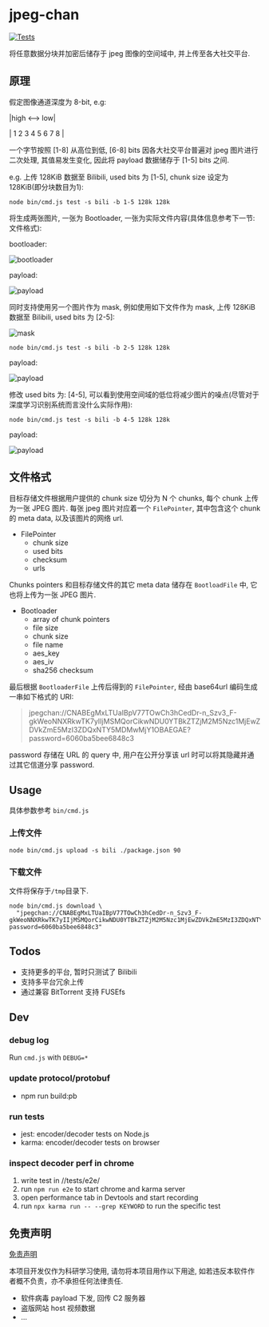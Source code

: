 # jpeg-chan
[![Tests](https://github.com/zckevin/weibo-jpeg-channel/actions/workflows/testing.yml/badge.svg)](https://github.com/zckevin/weibo-jpeg-channel/actions/workflows/testing.yml)

将任意数据分块并加密后储存于 jpeg 图像的空间域中, 并上传至各大社交平台.

## 原理

假定图像通道深度为 8-bit, e.g:

|high <--> low|

| 1 2 3 4  5 6 7 8 |

一个字节按照 [1-8] 从高位到低, [6-8] bits 因各大社交平台普遍对 jpeg 图片进行二次处理, 其值易发生变化, 因此将 payload 数据储存于 [1-5] bits 之间.

e.g. 上传 128KiB 数据至 Bilibili, used bits 为 [1-5], chunk size 设定为 128KiB(即分块数目为1):

```
node bin/cmd.js test -s bili -b 1-5 128k 128k
```

将生成两张图片, 一张为 Bootloader, 一张为实际文件内容(具体信息参考下一节: 文件格式):

bootloader:

![bootloader](/docs/128KiB_bootloader.jpg)

payload:

![payload](/docs/128KiB.jpg)

同时支持使用另一个图片作为 mask, 例如使用如下文件作为 mask, 上传 128KiB 数据至 Bilibili, used bits 为 [2-5]:

![mask](/image_templates/mask_400px.jpg)

```
node bin/cmd.js test -s bili -b 2-5 128k 128k
```

payload:

![payload](/docs/128KiB_masked_2_5.jpg)

修改 used bits 为: [4-5], 可以看到使用空间域的低位将减少图片的噪点(尽管对于深度学习识别系统而言没什么实际作用):

```
node bin/cmd.js test -s bili -b 4-5 128k 128k
```

payload:

![payload](/docs/128KiB_masked_4_5.jpg)


## 文件格式

目标存储文件根据用户提供的 chunk size 切分为 N 个 chunks, 每个 chunk 上传为一张 JPEG 图片. 每张 jpeg 图片对应着一个 `FilePointer`, 其中包含这个 chunk 的 meta data, 以及该图片的网络 url.

- FilePointer
  - chunk size
  - used bits
  - checksum
  - urls

Chunks pointers 和目标存储文件的其它 meta data 储存在 `BootloadFile` 中, 它也将上传为一张 JPEG 图片.

- Bootloader
  - array of chunk pointers
  - file size
  - chunk size
  - file name
  - aes_key
  - aes_iv
  - sha256 checksum

最后根据 `BootloaderFile` 上传后得到的 `FilePointer`, 经由 base64url 编码生成一串如下格式的 URI: 

> jpegchan://CNABEgMxLTUaIBpV77TOwCh3hCedDr-n_Szv3_F-gkWeoNNXRkwTK7yIIjMSMQorCikwNDU0YTBkZTZjM2M5Nzc1MjEwZDVkZmE5MzI3ZDQxNTY5MDMwMjY1OBAEGAE?password=6060ba5bee6848c3

password 存储在 URL 的 query 中, 用户在公开分享该 url 时可以将其隐藏并通过其它信道分享 password.

## Usage

具体参数参考 `bin/cmd.js`

### 上传文件

```
node bin/cmd.js upload -s bili ./package.json 90
```

### 下载文件

文件将保存于`/tmp`目录下.

```
node bin/cmd.js download \
  "jpegchan://CNABEgMxLTUaIBpV77TOwCh3hCedDr-n_Szv3_F-gkWeoNNXRkwTK7yIIjMSMQorCikwNDU0YTBkZTZjM2M5Nzc1MjEwZDVkZmE5MzI3ZDQxNTY5MDMwMjY1OBAEGAE?password=6060ba5bee6848c3"
```

## Todos

- 支持更多的平台, 暂时只测试了 Bilibili
- 支持多平台冗余上传
- 通过兼容 BitTorrent 支持 FUSEfs

## Dev

### debug log

Run `cmd.js` with `DEBUG=*`

### update protocol/protobuf

- npm run build:pb

### run tests

- jest: encoder/decoder tests on Node.js
- karma: encoder/decoder tests on browser

### inspect decoder perf in chrome

1. write test in //tests/e2e/
2. run `npm run e2e` to start chrome and karma server
3. open performance tab in Devtools and start recording
4. run `npx karma run -- --grep KEYWORD` to run the specific test

## 免责声明

[免责声明](/docs/免责声明.md)

本项目开发仅作为科研学习使用, 请勿将本项目用作以下用途, 如若违反本软件作者概不负责，亦不承担任何法律责任.

- 软件病毒 payload 下发, 回传 C2 服务器
- 盗版网站 host 视频数据
- ...